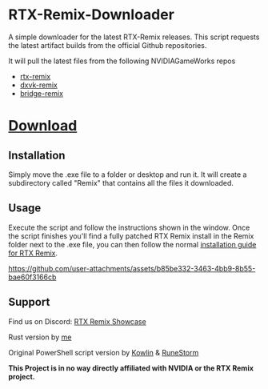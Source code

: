 # RTX-Remix-Downloader

A simple downloader for the latest RTX-Remix releases.
This script requests the latest artifact builds from the official Github repositories.

It will pull the latest files from the following NVIDIAGameWorks repos 
* [rtx-remix](https://github.com/NVIDIAGameWorks/rtx-remix)
* [dxvk-remix](https://github.com/NVIDIAGameWorks/dxvk-remix/)
* [bridge-remix](https://github.com/NVIDIAGameWorks/bridge-remix/)

 # [Download](https://github.com/Kowlin/RTX-Remix-Downloader/releases/latest/download/RTX.Remix.Downloader.exe)

## Installation
Simply move the .exe file to a folder or desktop and run it. It will create a subdirectory called "Remix" that contains all the files it downloaded.

## Usage
Execute the script and follow the instructions shown in the window.
Once the script finishes you'll find a fully patched RTX Remix install in the Remix folder next to the .exe file, you can then follow the normal [installation guide for RTX Remix](https://github.com/NVIDIAGameWorks/rtx-remix/wiki/runtime-user-guide).

https://github.com/user-attachments/assets/b85be332-3463-4bb9-8b55-bae60f3166cb

## Support
Find us on Discord: [RTX Remix Showcase](https://discord.gg/rtxremix)

Rust version by [me](https://github.com/Kim2091)

Original PowerShell script version by [Kowlin](https://github.com/Kowlin) & [RuneStorm](https://github.com/RuneStorm)

**This Project is in no way directly affiliated with NVIDIA or the RTX Remix project.**
